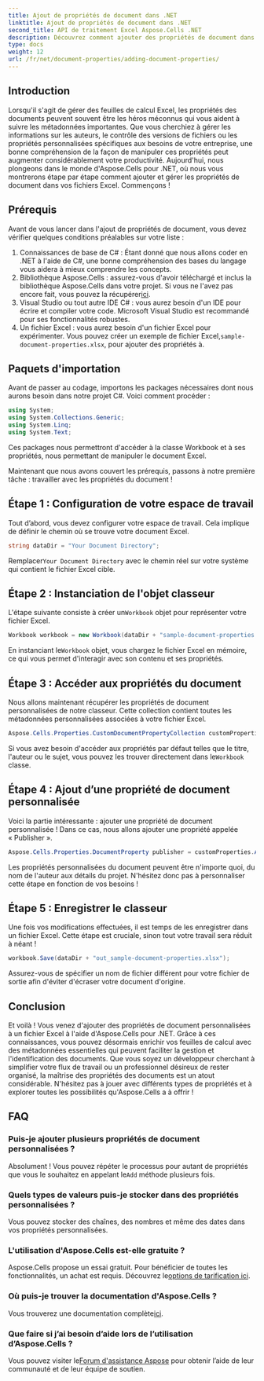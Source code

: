 ```yaml
---
title: Ajout de propriétés de document dans .NET
linktitle: Ajout de propriétés de document dans .NET
second_title: API de traitement Excel Aspose.Cells .NET
description: Découvrez comment ajouter des propriétés de document dans Excel à l'aide d'Aspose.Cells pour .NET avec ce guide détaillé étape par étape.
type: docs
weight: 12
url: /fr/net/document-properties/adding-document-properties/
---
```

## Introduction
Lorsqu'il s'agit de gérer des feuilles de calcul Excel, les propriétés des documents peuvent souvent être les héros méconnus qui vous aident à suivre les métadonnées importantes. Que vous cherchiez à gérer les informations sur les auteurs, le contrôle des versions de fichiers ou les propriétés personnalisées spécifiques aux besoins de votre entreprise, une bonne compréhension de la façon de manipuler ces propriétés peut augmenter considérablement votre productivité. Aujourd'hui, nous plongeons dans le monde d'Aspose.Cells pour .NET, où nous vous montrerons étape par étape comment ajouter et gérer les propriétés de document dans vos fichiers Excel. Commençons !
## Prérequis
Avant de vous lancer dans l'ajout de propriétés de document, vous devez vérifier quelques conditions préalables sur votre liste :
1. Connaissances de base de C# : Étant donné que nous allons coder en .NET à l'aide de C#, une bonne compréhension des bases du langage vous aidera à mieux comprendre les concepts.
2.  Bibliothèque Aspose.Cells : assurez-vous d'avoir téléchargé et inclus la bibliothèque Aspose.Cells dans votre projet. Si vous ne l'avez pas encore fait, vous pouvez la récupérer[ici](https://releases.aspose.com/cells/net/).
3. Visual Studio ou tout autre IDE C# : vous aurez besoin d'un IDE pour écrire et compiler votre code. Microsoft Visual Studio est recommandé pour ses fonctionnalités robustes.
4.  Un fichier Excel : vous aurez besoin d'un fichier Excel pour expérimenter. Vous pouvez créer un exemple de fichier Excel,`sample-document-properties.xlsx`, pour ajouter des propriétés à.
## Paquets d'importation
Avant de passer au codage, importons les packages nécessaires dont nous aurons besoin dans notre projet C#. Voici comment procéder :
```csharp
using System;
using System.Collections.Generic;
using System.Linq;
using System.Text;
```
Ces packages nous permettront d'accéder à la classe Workbook et à ses propriétés, nous permettant de manipuler le document Excel.

Maintenant que nous avons couvert les prérequis, passons à notre première tâche : travailler avec les propriétés du document !
## Étape 1 : Configuration de votre espace de travail
Tout d’abord, vous devez configurer votre espace de travail. Cela implique de définir le chemin où se trouve votre document Excel.
```csharp
string dataDir = "Your Document Directory";
```
 Remplacer`Your Document Directory` avec le chemin réel sur votre système qui contient le fichier Excel cible.
## Étape 2 : Instanciation de l'objet classeur
 L'étape suivante consiste à créer un`Workbook` objet pour représenter votre fichier Excel.
```csharp
Workbook workbook = new Workbook(dataDir + "sample-document-properties.xlsx");
```
 En instanciant le`Workbook` objet, vous chargez le fichier Excel en mémoire, ce qui vous permet d'interagir avec son contenu et ses propriétés.
## Étape 3 : Accéder aux propriétés du document
Nous allons maintenant récupérer les propriétés de document personnalisées de notre classeur. Cette collection contient toutes les métadonnées personnalisées associées à votre fichier Excel.
```csharp
Aspose.Cells.Properties.CustomDocumentPropertyCollection customProperties = workbook.Worksheets.CustomDocumentProperties;
```
 Si vous avez besoin d'accéder aux propriétés par défaut telles que le titre, l'auteur ou le sujet, vous pouvez les trouver directement dans le`Workbook` classe.
## Étape 4 : Ajout d’une propriété de document personnalisée
Voici la partie intéressante : ajouter une propriété de document personnalisée ! Dans ce cas, nous allons ajouter une propriété appelée « Publisher ».
```csharp
Aspose.Cells.Properties.DocumentProperty publisher = customProperties.Add("Publisher", "Aspose");
```
Les propriétés personnalisées du document peuvent être n'importe quoi, du nom de l'auteur aux détails du projet. N'hésitez donc pas à personnaliser cette étape en fonction de vos besoins !
## Étape 5 : Enregistrer le classeur
Une fois vos modifications effectuées, il est temps de les enregistrer dans un fichier Excel. Cette étape est cruciale, sinon tout votre travail sera réduit à néant !
```csharp
workbook.Save(dataDir + "out_sample-document-properties.xlsx");
```
Assurez-vous de spécifier un nom de fichier différent pour votre fichier de sortie afin d'éviter d'écraser votre document d'origine.

## Conclusion
Et voilà ! Vous venez d'ajouter des propriétés de document personnalisées à un fichier Excel à l'aide d'Aspose.Cells pour .NET. Grâce à ces connaissances, vous pouvez désormais enrichir vos feuilles de calcul avec des métadonnées essentielles qui peuvent faciliter la gestion et l'identification des documents. Que vous soyez un développeur cherchant à simplifier votre flux de travail ou un professionnel désireux de rester organisé, la maîtrise des propriétés des documents est un atout considérable. 
N'hésitez pas à jouer avec différents types de propriétés et à explorer toutes les possibilités qu'Aspose.Cells a à offrir !
## FAQ
### Puis-je ajouter plusieurs propriétés de document personnalisées ?
 Absolument ! Vous pouvez répéter le processus pour autant de propriétés que vous le souhaitez en appelant le`Add` méthode plusieurs fois.
### Quels types de valeurs puis-je stocker dans des propriétés personnalisées ?
Vous pouvez stocker des chaînes, des nombres et même des dates dans vos propriétés personnalisées.
### L'utilisation d'Aspose.Cells est-elle gratuite ?
 Aspose.Cells propose un essai gratuit. Pour bénéficier de toutes les fonctionnalités, un achat est requis. Découvrez le[options de tarification ici](https://purchase.aspose.com/buy).
### Où puis-je trouver la documentation d'Aspose.Cells ?
Vous trouverez une documentation complète[ici](https://reference.aspose.com/cells/net/).
### Que faire si j’ai besoin d’aide lors de l’utilisation d’Aspose.Cells ?
 Vous pouvez visiter le[Forum d'assistance Aspose](https://forum.aspose.com/c/cells/9) pour obtenir l’aide de leur communauté et de leur équipe de soutien.